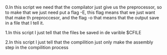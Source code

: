 0.In this script we need that the compilator just give us the preprocessor, so to make that we just need put a flag -E, this flag means that we just want that make th preproccesor, and the flag -o that means that the output save in a file that I tell it.

1.In this script I just tell that the files be saved in de varible $CFILE

2.In this script I just tell that the compilition just only make the assembly step in the compilition process
